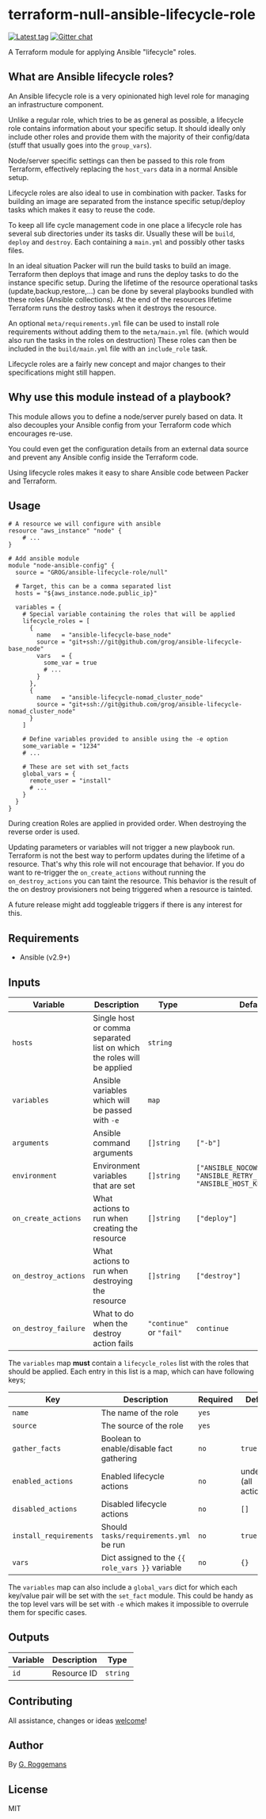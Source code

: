 # terraform-null-ansible-lifecycle-role

[![Latest tag][tag_image]][tag_url]
[![Gitter chat][gitter_image]][gitter_url]

A Terraform module for applying Ansible "lifecycle" roles.

## What are Ansible lifecycle roles?

An Ansible lifecycle role is a very opinionated high level role for managing an
infrastructure component.

Unlike a regular role, which tries to be as general as possible, a lifecycle
role contains information about your specific setup. It should ideally only
include other roles and provide them with the majority of their config/data
(stuff that usually goes into the `group_vars`).

Node/server specific settings can then be passed to this role from Terraform,
effectively replacing the `host_vars` data in a normal Ansible setup.

Lifecycle roles are also ideal to use in combination with packer. Tasks for
building an image are separated from the instance specific setup/deploy tasks
which makes it easy to reuse the code.

To keep all life cycle management code in one place a lifecycle role has
several sub directories under its tasks dir. Usually these will be `build`,
`deploy` and `destroy`. Each containing a `main.yml` and possibly
other tasks files.

In an ideal situation Packer will run the build tasks to build an image.
Terraform then deploys that image and runs the deploy tasks to do the instance
specific setup. During the lifetime of the resource operational tasks
(update,backup,restore,...) can be done by several playbooks bundled with these
roles (Ansible collections). At the end of the resources lifetime Terraform
runs the destroy tasks when it destroys the resource.

An optional `meta/requirements.yml` file can be used to install role requirements
without adding them to the `meta/main.yml` file. (which would also run the
tasks in the roles on destruction) These roles can then be included in the
`build/main.yml` file with an `include_role` task.

Lifecycle roles are a fairly new concept and major changes to their
specifications might still happen.

## Why use this module instead of a playbook?

This module allows you to define a node/server purely based on data. It also
decouples your Ansible config from your Terraform code which encourages re-use.

You could even get the configuration details from an external data source and
prevent any Ansible config inside the Terraform code.

Using lifecycle roles makes it easy to share Ansible code between Packer and
Terraform.

## Usage

```hcl
# A resource we will configure with ansible
resource "aws_instance" "node" {
    # ...
}

# Add ansible module
module "node-ansible-config" {
  source = "GROG/ansible-lifecycle-role/null"

  # Target, this can be a comma separated list
  hosts = "${aws_instance.node.public_ip}"

  variables = {
    # Special variable containing the roles that will be applied
    lifecycle_roles = [
      {
        name   = "ansible-lifecycle-base_node"
        source = "git+ssh://git@github.com/grog/ansible-lifecycle-base_node"
        vars   = {
          some_var = true
          # ...
        }
      },
      {
        name   = "ansible-lifecycle-nomad_cluster_node"
        source = "git+ssh://git@github.com/grog/ansible-lifecycle-nomad_cluster_node"
      }
    ]

    # Define variables provided to ansible using the -e option
    some_variable = "1234"
    # ...

    # These are set with set_facts
    global_vars = {
      remote_user = "install"
      # ...
    }
  }
}
```

During creation Roles are applied in provided order. When destroying the
reverse order is used.

Updating parameters or variables will not trigger a new playbook run. Terraform
is not the best way to perform updates during the lifetime of a resource.
That's why this role will not encourage that behavior. If you do want to
re-trigger the `on_create_actions` without running the `on_destroy_actions` you
can taint the resource. This behavior is the result of the on destroy
provisioners not being triggered when a resource is tainted.

A future release might add toggleable triggers if there is any interest for this.

## Requirements

- Ansible (v2.9+)

## Inputs

| Variable | Description | Type | Default value |
|----------|-------------|------|---------------|
| `hosts` | Single host or comma separated list on which the roles will be applied | `string` | |
| `variables` | Ansible variables which will be passed with `-e` | `map` | |
| `arguments` | Ansible command arguments | `[]string` | `["-b"]` |
| `environment` | Environment variables that are set | `[]string` | `["ANSIBLE_NOCOWS=true", "ANSIBLE_RETRY_FILES=false", "ANSIBLE_HOST_KEY_CHECKING=false"]` |
| `on_create_actions` | What actions to run when creating the resource | `[]string`  | `["deploy"]` |
| `on_destroy_actions` | What actions to run when destroying the resource | `[]string`  | `["destroy"]` |
| `on_destroy_failure` | What to do when the destroy action fails | `"continue"` or `"fail"`  | `continue` |

The `variables` map **must** contain a `lifecycle_roles` list with the roles
that should be applied. Each entry in this list is a map, which can have
following keys;

| Key | Description | Required | Default |
|-----|-------------|----------|---------|
| `name` | The name of the role | `yes` | |
| `source` | The source of the role | `yes` | |
| `gather_facts` | Boolean to enable/disable fact gathering | `no` | `true` |
| `enabled_actions` | Enabled lifecycle actions | `no` | undefined (all actions)  |
| `disabled_actions` | Disabled lifecycle actions | `no` | `[]` |
| `install_requirements` | Should `tasks/requirements.yml` be run | `no` | `true` |
| `vars` | Dict assigned to the `{{ role_vars }}` variable | `no` | `{}` |

The `variables` map can also include a `global_vars` dict for which each
key/value pair will be set with the `set_fact` module. This could be handy as
the top level vars will be set with `-e` which makes it impossible to overrule
them for specific cases.

## Outputs

| Variable | Description | Type |
|----------|-------------|------|
| `id` | Resource ID | `string` |

## Contributing
All assistance, changes or ideas [welcome][issues]!

## Author
By [G. Roggemans][groggemans]

## License
MIT

[tag_image]:            https://img.shields.io/github/tag/GROG/terraform-null-ansible-lifecycle-role.svg
[tag_url]:              https://github.com/GROG/terraform-null-ansible-lifecycle-role
[gitter_image]:         https://badges.gitter.im/GROG/chat.svg
[gitter_url]:           https://gitter.im/GROG/chat

[issues]:               https://github.com/GROG/terraform-null-ansible-lifecycle-role
[groggemans]:           https://github.com/groggemans
